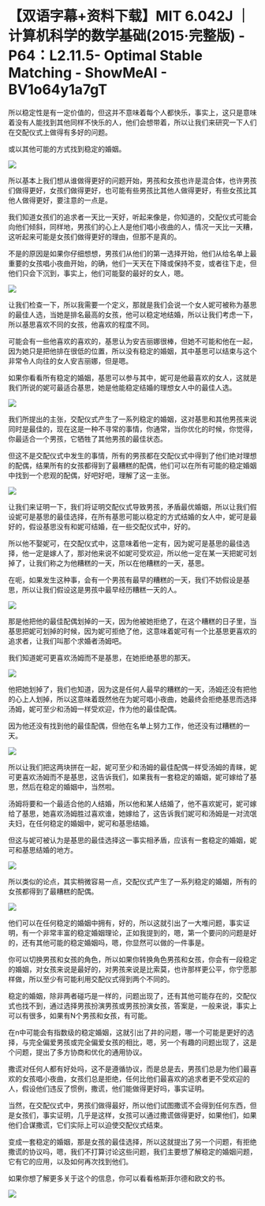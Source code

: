 # 【双语字幕+资料下载】MIT 6.042J ｜ 计算机科学的数学基础(2015·完整版) - P64：L2.11.5- Optimal Stable Matching - ShowMeAI - BV1o64y1a7gT

所以稳定性是有一定价值的，但这并不意味着每个人都快乐，事实上，这只是意味着没有人能找到其他同样不快乐的人，他们会想带着，所以让我们来研究一下人们在交配仪式上做得有多好的问题。

或以其他可能的方式找到稳定的婚姻。

![](img/f5600527317de9b44df26badff86c6fd_1.png)

所以基本上我们想从谁做得更好的问题开始，男孩和女孩也许是混合体，也许男孩们做得更好，女孩们做得更好，也可能有些男孩比其他人做得更好，有些女孩比其他人做得更好，要注意的一点是。

我们知道女孩们的追求者一天比一天好，听起来像是，你知道的，交配仪式可能会向他们倾斜，同样地，男孩们的心上人是他们唱小夜曲的人，情况一天比一天糟，这听起来可能是女孩们做得更好的理由，但那不是真的。

不是的原因是如果你仔细想想，男孩们从他们的第一选择开始，他们从给名单上最重要的女孩唱小夜曲开始，的确，他们一天天在下降或保持不变，或者往下走，但他们只会下沉到，事实上，他们可能娶的最好的女人，嗯。



![](img/f5600527317de9b44df26badff86c6fd_3.png)

让我们检查一下，所以我需要一个定义，那就是我们会说一个女人妮可被称为基思的最佳人选，当她是排名最高的女孩，他可以稳定地结婚，所以让我们考虑一下，所以基思喜欢不同的女孩，他喜欢的程度不同。

可能会有一些他喜欢的喜欢的，基思认为安吉丽娜很棒，但她不可能和他在一起，因为她只是把他排在很低的位置，所以没有稳定的婚姻，其中基思可以结束与这个非常令人向往的女人安吉丽娜，但是嗯。

如果你看看所有稳定的婚姻，基思可以参与其中，妮可是他最喜欢的女人，这就是我们所说的妮可最适合基思，她是他能稳定结婚的理想女人中的最佳人选。



![](img/f5600527317de9b44df26badff86c6fd_5.png)

我们所提出的主张，交配仪式产生了一系列稳定的婚姻，这对基思和其他男孩来说同时是最佳的，现在这是一种不寻常的事情，你通常，当你优化的时候，你觉得，你最适合一个男孩，它牺牲了其他男孩的最佳状态。

但这不是交配仪式中发生的事情，所有的男孩都在交配仪式中得到了他们绝对理想的配偶，结果所有的女孩都得到了最糟糕的配偶，他们可以在所有可能的稳定婚姻中找到一个悲观的配偶，好吧好吧，理解了这一主张。



![](img/f5600527317de9b44df26badff86c6fd_7.png)

让我们来证明一下，我们将证明交配仪式导致男孩，矛盾最优婚姻，所以让我们假设妮可是基思的最佳选择，在所有基思可能以稳定的方式结婚的女人中，妮可是最好的，假设基思没有和妮可结婚，在一些交配仪式中，好的。

所以他不娶妮可，在交配仪式中，这意味着他一定有，因为妮可是基思的最佳选择，他一定是嫁人了，那对他来说不如妮可受欢迎，所以他一定在某一天把妮可划掉了，让我们称之为他糟糕的一天，所以在他糟糕的一天，基思。

在呃，如果发生这种事，会有一个男孩有最早的糟糕的一天，我们不妨假设是基思，所以让我们假设这是男孩中最早经历糟糕一天的人。



![](img/f5600527317de9b44df26badff86c6fd_9.png)

那是他把他的最佳配偶划掉的一天，因为他被她拒绝了，在这个糟糕的日子里，当基思把妮可划掉的时候，因为妮可拒绝了他，这意味着妮可有一个比基思更喜欢的追求者，让我们叫那个求婚者汤姆吧。

我们知道妮可更喜欢汤姆而不是基思，在她拒绝基思的那天。

![](img/f5600527317de9b44df26badff86c6fd_11.png)

他把她划掉了，我们也知道，因为这是任何人最早的糟糕的一天，汤姆还没有把他的心上人划掉，所以这意味着既然他在为妮可唱小夜曲，她最终会拒绝基思而选择汤姆，妮可至少和汤姆一样受欢迎，作为他的最佳配偶。

因为他还没有找到他的最佳配偶，但他在名单上努力工作，他还没有过糟糕的一天。

![](img/f5600527317de9b44df26badff86c6fd_13.png)

所以让我们把这两块拼在一起，妮可至少和汤姆的最佳配偶一样受汤姆的青睐，妮可更喜欢汤姆而不是基思，这告诉我们，如果我有一套稳定的婚姻，妮可嫁给了基思，然后在稳定的婚姻中，当然啦。

汤姆将要和一个最适合他的人结婚，所以他和某人结婚了，他不喜欢妮可，妮可嫁给了基思，她喜欢汤姆胜过喜欢谁，她嫁给了，这告诉我们妮可和汤姆是一对流氓夫妇，在任何稳定的婚姻中，妮可和基思结婚。

但这与妮可被认为是基思的最佳选择这一事实相矛盾，应该有一套稳定的婚姻，妮可和基思结婚的地方。

![](img/f5600527317de9b44df26badff86c6fd_15.png)

所以类似的论点，其实稍微容易一点，交配仪式产生了一系列稳定的婚姻，所有的女孩都得到了最糟糕的配偶。

![](img/f5600527317de9b44df26badff86c6fd_17.png)

他们可以在任何稳定的婚姻中拥有，好的，所以这就引出了一大堆问题，事实证明，有一个非常丰富的稳定婚姻理论，正如我提到的，嗯，第一个要问的问题是好的，还有其他可能的稳定婚姻吗，嗯，你显然可以做的一件事是。

你可以切换男孩和女孩的角色，所以如果你转换角色男孩和女孩，你会有一段稳定的婚姻，对女孩来说是最好的，对男孩来说是比索莫，也许那样更公平，你宁愿那样做，所以至少有可能利用交配仪式得到两个不同的。

稳定的婚姻，除非两者碰巧是一样的，问题出现了，还有其他可能存在的，交配仪式也找不到，通过选择男孩扮演男孩或男孩扮演女孩，答案是，一般来说，事实上可以有很多，如果有N个男孩和女孩，有可能。

在n中可能会有指数级的稳定婚姻，这就引出了井的问题，哪一个可能是更好的选择，与完全偏爱男孩或完全偏爱女孩的相比，嗯，另一个有趣的问题出现了，这是个问题，提出了多方协商和优化的通用协议。

撒谎对任何人都有好处吗，这不是遵循协议，而是总是去，男孩们总是为他们最喜欢的女孩唱小夜曲，女孩们总是拒绝，任何比他们最喜欢的追求者更不受欢迎的人，假设他们违反了惯例，撒谎，他们能做得更好吗，事实证明。

当然，在交配仪式中，男孩们做得最好，所以他们试图撒谎不会得到任何东西，但是女孩们，事实证明，几乎是这样，女孩可以通过撒谎做得更好，如果他们，如果他们合谋撒谎，它们实际上可以迫使交配仪式结束。

变成一套稳定的婚姻，那是女孩的最佳选择，所以这就提出了另一个问题，有拒绝撒谎的协议吗，嗯，我们不打算讨论这些问题，我们主要想了解稳定的婚姻问题，它有它的应用，以及如何再次找到他们。

如果你想了解更多关于这个的信息，你可以看看格斯菲尔德和欧文的书。

![](img/f5600527317de9b44df26badff86c6fd_19.png)